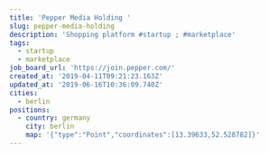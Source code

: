 ```yaml
---
title: 'Pepper Media Holding '
slug: pepper-media-holding
description: 'Shopping platform #startup ; #marketplace'
tags:
  - startup
  - marketplace
job_board_url: 'https://join.pepper.com/'
created_at: '2019-04-11T09:21:23.163Z'
updated_at: '2019-06-16T10:36:09.740Z'
cities:
  - berlin
positions:
  - country: germany
    city: berlin
    map: '{"type":"Point","coordinates":[13.39633,52.528782]}'
---
```



